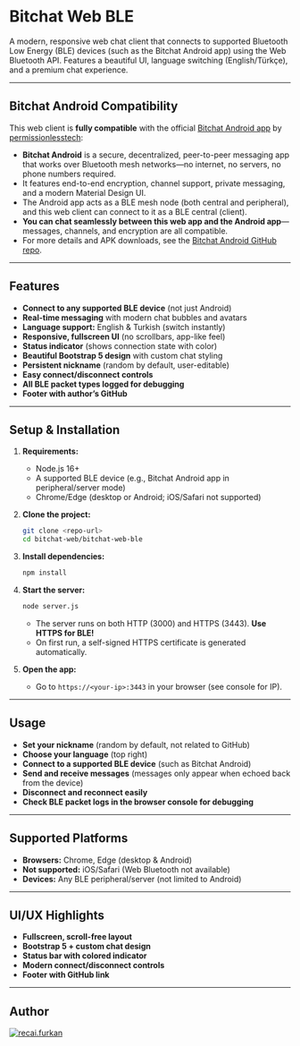 # Bitchat Web BLE

A modern, responsive web chat client that connects to supported Bluetooth Low Energy (BLE) devices (such as the Bitchat Android app) using the Web Bluetooth API. Features a beautiful UI, language switching (English/Türkçe), and a premium chat experience.

---

## Bitchat Android Compatibility

This web client is **fully compatible** with the official [Bitchat Android app](https://github.com/permissionlesstech/bitchat-android) by [permissionlesstech](https://github.com/permissionlesstech/bitchat-android):

- **Bitchat Android** is a secure, decentralized, peer-to-peer messaging app that works over Bluetooth mesh networks—no internet, no servers, no phone numbers required.
- It features end-to-end encryption, channel support, private messaging, and a modern Material Design UI.
- The Android app acts as a BLE mesh node (both central and peripheral), and this web client can connect to it as a BLE central (client).
- **You can chat seamlessly between this web app and the Android app**—messages, channels, and encryption are all compatible.
- For more details and APK downloads, see the [Bitchat Android GitHub repo](https://github.com/permissionlesstech/bitchat-android).

---

## Features
- **Connect to any supported BLE device** (not just Android)
- **Real-time messaging** with modern chat bubbles and avatars
- **Language support:** English & Turkish (switch instantly)
- **Responsive, fullscreen UI** (no scrollbars, app-like feel)
- **Status indicator** (shows connection state with color)
- **Beautiful Bootstrap 5 design** with custom chat styling
- **Persistent nickname** (random by default, user-editable)
- **Easy connect/disconnect controls**
- **All BLE packet types logged for debugging**
- **Footer with author’s GitHub**

---

## Setup & Installation

1. **Requirements:**
   - Node.js 16+
   - A supported BLE device (e.g., Bitchat Android app in peripheral/server mode)
   - Chrome/Edge (desktop or Android; iOS/Safari not supported)

2. **Clone the project:**
   ```sh
   git clone <repo-url>
   cd bitchat-web/bitchat-web-ble
   ```

3. **Install dependencies:**
   ```sh
   npm install
   ```

4. **Start the server:**
   ```sh
   node server.js
   ```
   - The server runs on both HTTP (3000) and HTTPS (3443). **Use HTTPS for BLE!**
   - On first run, a self-signed HTTPS certificate is generated automatically.

5. **Open the app:**
   - Go to `https://<your-ip>:3443` in your browser (see console for IP).

---

## Usage
- **Set your nickname** (random by default, not related to GitHub)
- **Choose your language** (top right)
- **Connect to a supported BLE device** (such as Bitchat Android)
- **Send and receive messages** (messages only appear when echoed back from the device)
- **Disconnect and reconnect easily**
- **Check BLE packet logs in the browser console for debugging**

---

## Supported Platforms
- **Browsers:** Chrome, Edge (desktop & Android)
- **Not supported:** iOS/Safari (Web Bluetooth not available)
- **Devices:** Any BLE peripheral/server (not limited to Android)

---

## UI/UX Highlights
- **Fullscreen, scroll-free layout**
- **Bootstrap 5 + custom chat design**
- **Status bar with colored indicator**
- **Modern connect/disconnect controls**
- **Footer with GitHub link**

---

## Author

[![recai.furkan](https://img.shields.io/badge/GitHub-recai.furkan-181717?style=flat&logo=github)](https://github.com/recaifurkan)

